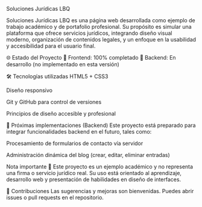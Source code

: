 Soluciones Jurídicas LBQ

Soluciones Jurídicas LBQ es una página web desarrollada como ejemplo de trabajo académico y de portafolio profesional. Su propósito es simular una plataforma que ofrece servicios jurídicos, integrando diseño visual moderno, organización de contenidos legales, y un enfoque en la usabilidad y accesibilidad para el usuario final.

🌐 Estado del Proyecto
🔵 Frontend: 100% completado
🔴 Backend: En desarrollo (no implementado en esta versión)

🛠️ Tecnologías utilizadas
HTML5 + CSS3

Diseño responsivo

Git y GitHub para control de versiones

Principios de diseño accesible y profesional

📌 Próximas implementaciones (Backend)
Este proyecto está preparado para integrar funcionalidades backend en el futuro, tales como:

Procesamiento de formularios de contacto vía servidor

Administración dinámica del blog (crear, editar, eliminar entradas)

Nota importante
🧪 Este proyecto es un ejemplo académico y no representa una firma o servicio jurídico real.
Su uso está orientado al aprendizaje, desarrollo web y presentación de habilidades en diseño de interfaces.

🤝 Contribuciones
Las sugerencias y mejoras son bienvenidas. Puedes abrir issues o pull requests en el repositorio.


